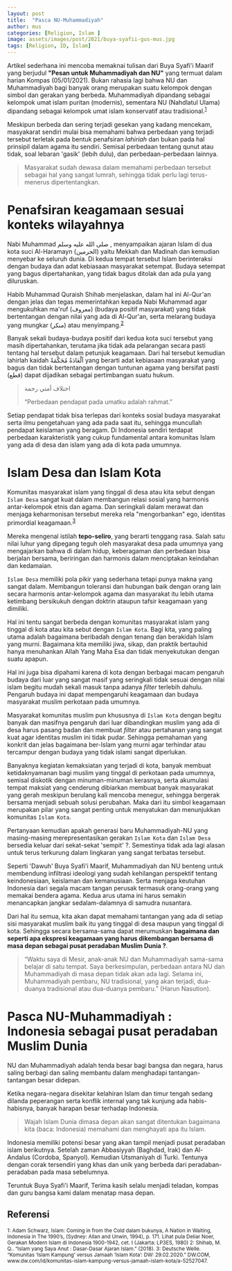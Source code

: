 ```yaml
---
layout: post
title:  "Pasca NU-Muhammadiyah"
author: mus
categories: [Religion, Islam ]
image: assets/images/post/2021/buya-syafii-gus-mus.jpg
tags: [Religion, ID, Islam]
---
```


Artikel sederhana ini mencoba memaknai tulisan dari Buya Syafi'i Maarif yang berjudul **"Pesan untuk Muhammadiyah dan NU"** yang termuat dalam harian Kompas (05/01/2021). Bukan rahasia lagi bahwa NU dan Muhammadiyah bagi banyak orang merupakan suatu kelompok dengan simbol dan gerakan yang berbeda. Muhammadiyah dipandang sebagai kelompok umat islam puritan (modernis), sementara NU (Nahdlatul Ulama) dipandang sebagai kelompok umat islam konservatif atau tradisional.<sup>[1](#foot1)</sup> 

Meskipun berbeda dan sering terjadi gesekan yang kadang mencekam, masyakarat sendiri mulai bisa memahami bahwa perbedaan yang terjadi tersebut terletak pada bentuk penafsiran _lahiriah_ dan bukan pada hal prinsipil dalam agama itu sendiri. Semisal perbedaan tentang qunut atau tidak, soal lebaran 'gasik' (lebih dulu), dan perbedaan-perbedaan lainnya. 


>Masyarakat sudah dewasa dalam memahami perbedaan tersebut sebagai hal yang sangat lumrah, sehingga tidak perlu lagi terus-menerus dipertentangkan.

# Penafsiran keagamaan sesuai konteks wilayahnya
Nabi Muhammad صلى الله عليه وسلم , menyampaikan ajaran Islam di dua kota suci Al-Haramayn (الحرمين‎) yaitu Mekkah dan Madinah dan kemudian menyebar ke seluruh dunia. Di kedua tempat tersebut Islam berinteraksi dengan budaya dan adat kebiasaan masyarakat setempat. Budaya setempat yang bagus dipertahankan, yang tidak bagus ditolak dan ada pula yang diluruskan. 

Habib Muhammad Quraish Shihab menjelaskan, dalam hal ini Al-Qur'an dengan jelas dan tegas memerintahkan kepada Nabi Muhammad agar mengukuhkan ma'ruf (معروف) (budaya positif masyarakat) yang tidak bertentangan dengan nilai yang ada di Al-Qur'an, serta melarang budaya yang mungkar (منكر) atau menyimpang.<sup>[2](#foot2)</sup>

Banyak sekali budaya-budaya positif dari kedua kota suci tersebut yang masih dipertahankan, terutama jika tidak ada pelarangan secara pasti tentang hal tersebut dalam petunjuk keagamaan. Dari hal tersebut kemudian lahirlah kaidah اَلْعَادَةُ مُحَكَّمَةٌ yang berarti adat kebiasaan masyarakat yang bagus dan tidak bertentangan dengan tuntunan agama yang bersifat pasti (قطع) dapat dijadikan sebagai pertimbangan suatu hukum.

> اختلاف أمتي رحمة
>
> “Perbedaan pendapat pada umatku adalah rahmat.”


Setiap pendapat tidak bisa terlepas dari konteks sosial budaya masyarakat serta ilmu pengetahuan yang ada pada saat itu, sehingga muncullah pendapat keislaman yang beragam. Di Indonesia sendiri terdapat perbedaan karakteristik yang cukup fundamental antara komunitas Islam yang ada di desa dan islam yang ada di kota pada umumnya.


# Islam Desa dan Islam Kota

Komunitas masyarakat islam yang tinggal di desa atau kita sebut dengan `Islam Desa` sangat kuat dalam membangun relasi sosial yang harmonis antar-kelompok etnis dan agama. Dan seringkali dalam merawat dan menjaga keharmonisan tersebut mereka rela "mengorbankan" ego, identitas primordial keagamaan.<sup>[3](#foot3)</sup> 

Mereka mengenal istilah **tepo-seliro**, yang berarti tenggang rasa. Salah satu nilai luhur yang dipegang teguh oleh masyarakat desa pada umumnya yang mengajarkan bahwa di dalam hidup, keberagaman dan perbedaan bisa berjalan bersama, beriringan dan harmonis dalam menciptakan keindahan dan kedamaian.

`Islam Desa` memiliki pola pikir yang sederhana tetapi punya makna yang sangat dalam. Membangun toleransi dan hubungan baik dengan orang lain secara harmonis antar-kelompok agama dan masyarakat itu lebih utama ketimbang bersikukuh dengan doktrin ataupun tafsir keagamaan yang dimiliki.

Hal ini tentu sangat berbeda dengan komunitas masyarakat islam yang tinggal di kota atau kita sebut dengan `Islam Kota`. Bagi kita, yang paling utama adalah bagaimana beribadah dengan tenang dan berakidah Islam yang murni. Bagaimana kita memiliki jiwa, sikap, dan praktik bertauhid hanya menuhankan Allah Yang Maha Esa dan tidak menyekutukan dengan suatu apapun. 

Hal ini juga bisa dipahami karena di kota dengan berbagai macam pengaruh budaya dari luar yang sangat masif yang seringkali tidak sesuai dengan nilai islam begitu mudah sekali masuk tanpa adanya _filter_ terlebih dahulu. Pengaruh budaya ini dapat mempengaruhi keagamaan dan budaya masyarakat muslim perkotaan pada umumnya. 

Masyarakat komunitas muslim pun khususnya di `Islam Kota` dengan begitu banyak dan masifnya pengaruh dari luar dibandingkan muslim yang ada di desa harus pasang badan dan membuat _filter_ atau pertahanan yang sangat kuat agar identitas muslim ini tidak pudar. Sehingga pemahaman yang konkrit dan jelas bagaimana ber-Islam yang murni agar terhindar atau tercampur dengan budaya yang tidak islami sangat diperlukan.

Banyaknya kegiatan kemaksiatan yang terjadi di kota, banyak membuat ketidaknyamanan bagi muslim yang tinggal di perkotaan pada umumnya, semisal diskotik dengan minuman-minuman kerasnya, serta akumulasi tempat maksiat yang cenderung dibiarkan membuat banyak masyarakat yang gerah meskipun berulang kali mencoba menegur, sehingga bergerak bersama menjadi sebuah solusi perubahan. Maka dari itu simbol keagamaan merupakan pilar yang sangat penting untuk menyatukan dan menunjukkan komunitas `Islam Kota`.

Pertanyaan kemudian apakah generasi baru Muhammadiyah-NU yang masing-masing merepresentasikan gerakan `Islam Kota` dan `Islam Desa` bersedia keluar dari sekat-sekat 'sempit' ?. Semestinya tidak ada lagi alasan untuk terus terkurung dalam lingkaran yang sangat terbatas tersebut.

Seperti 'Dawuh' Buya Syafi'i Maarif, Muhammadiyah dan NU benteng untuk membendung infiltrasi ideologi yang sudah kehilangan perspektif tentang keindonesiaan, keislaman dan kemanusiaan. Serta menjaga keutuhan Indonesia dari segala macam tangan perusak termasuk orang-orang yang memakai bendera agama. Kedua arus utama ini harus semakin menancapkan jangkar sedalam-dalamnya di samudra nusantara.

Dari hal itu semua, kita akan dapat memahami tantangan yang ada di setiap sisi masyarakat muslim baik itu yang tinggal di desa maupun yang tinggal di kota. Sehingga secara bersama-sama dapat merumuskan **bagaimana dan seperti apa ekspresi keagamaan yang harus dikembangan bersama di masa depan sebagai pusat peradaban Muslim Dunia ?**.



>“Waktu saya di Mesir, anak-anak NU dan Muhammadiyah sama-sama belajar di satu tempat. Saya berkesimpulan, perbedaan antara NU dan Muhammadiyah di masa depan tidak akan ada lagi. Selama ini, Muhammadiyah pembaru, NU tradisional, yang akan terjadi, dua-duanya tradisional atau dua-duanya pembaru.” (Harun Nasution).

# Pasca NU-Muhammadiyah : Indonesia sebagai pusat peradaban Muslim Dunia

NU dan Muhammadiyah adalah tenda besar bagi bangsa dan negara, harus saling berbagi dan saling membantu dalam menghadapi tantangan-tantangan besar didepan. 

Ketika negara-negara disekitar kelahiran Islam dan timur tengah sedang dilanda peperangan serta konflik internal yang tak kunjung ada habis-habisnya, banyak harapan besar terhadap Indonesia. 

> Wajah Islam Dunia dimasa depan akan sangat ditentukan bagaimana kita (baca: Indonesia) memahami dan menghayati apa itu Islam.


Indonesia memiliki potensi besar yang akan tampil menjadi pusat peradaban islam berikutnya. Setelah zaman Abbasiyyah (Baghdad, Irak) dan Al-Andalus (Cordoba, Spanyol). Kemudian Utsmaniyah di Turki. Tentunya dengan corak tersendiri yang khas dan unik yang berbeda dari peradaban-peradaban pada masa sebelumnya.

Teruntuk Buya Syafi'i Maarif, Terima kasih selalu menjadi teladan, kompas dan guru bangsa kami dalam menatap masa depan.




## Referensi
<small>
<a name="foot1">1</a>: Adam Schwarz, Islam: Coming in from the Cold dalam bukunya, A Nation in Waiting, Indonesia in The 1990’s, (Sydney: Allan and Unwin, 1994), p. 171. Lihat pula Deliar Noer, Gerakan Modern Islam di Indonesia 1900-1942, cet. I (Jakarta: LP3ES, 1980)
</small>

<small>
<a name="foot2">2</a>: Shihab, M. Q.. “Islam yang Saya Anut : Dasar-Dasar Ajaran Islam.” (2018).
</small>

<small>
<a name="foot3">3</a>: Deutsche Welle. “Komunitas ‘Islam Kampung’ versus Jamaah ‘Islam Kota’: DW: 29.02.2020.” DW.COM, www.dw.com/id/komunitas-islam-kampung-versus-jamaah-islam-kota/a-52527047. 
</small>


